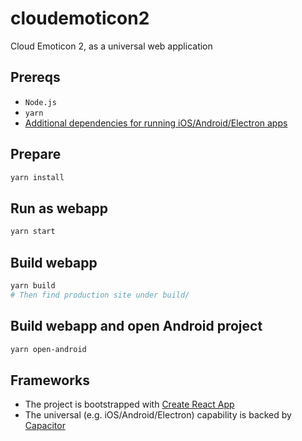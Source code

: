 # cloudemoticon2

Cloud Emoticon 2, as a universal web application

## Prereqs
* `Node.js`
* `yarn`
* [Additional dependencies for running iOS/Android/Electron apps](https://capacitor.ionicframework.com/docs/getting-started/dependencies/)

## Prepare
```bash
yarn install
```

## Run as webapp
```bash
yarn start
```

## Build webapp
```bash
yarn build
# Then find production site under build/
```

## Build webapp and open Android project
```bash
yarn open-android
```

## Frameworks
* The project is bootstrapped with [Create React App](https://github.com/facebookincubator/create-react-app)
* The universal (e.g. iOS/Android/Electron) capability is backed by [Capacitor](https://capacitor.ionicframework.com/)
